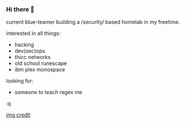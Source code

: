 ### Hi there 👋

current blue-teamer building a /security/ based homelab in my freetime.  

interested in all things: 
- hacking
- dev(sec)ops
- thicc networks
- old school runescape
- ibm plex monospace


looking for:
- someone to teach regex me


:q



[img credit](https://ko-fi.com/maicakes)


<!--
**gunSec/gunSec** is a ✨ _special_ ✨ repository because its `README.md` (this file) appears on your GitHub profile.

Here are some ideas to get you started:

- 🔭 I’m currently working on ...
- 🌱 I’m currently learning ...
- 👯 I’m looking to collaborate on ...
- 🤔 I’m looking for help with ...
- 💬 Ask me about ...
- 📫 How to reach me: ...
- 😄 Pronouns: ...
- ⚡ Fun fact: ...
-->

